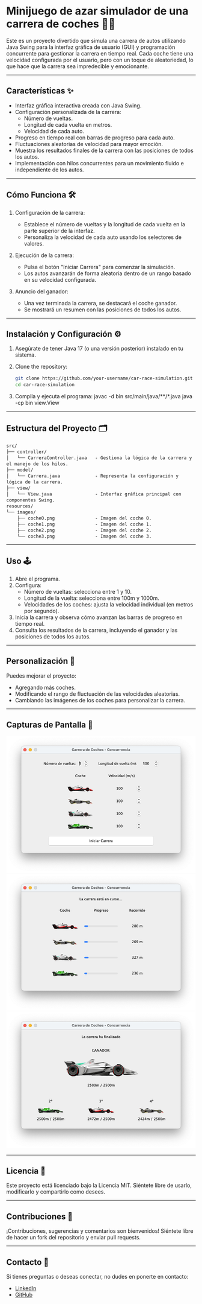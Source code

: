# Minijuego de azar simulador de una carrera de coches 🚗🏁

Este es un proyecto divertido que simula una carrera de autos utilizando Java Swing para la interfaz gráfica de usuario (GUI) y programación concurrente para gestionar la carrera en tiempo real. Cada coche tiene una velocidad configurada por el usuario, pero con un toque de aleatoriedad, lo que hace que la carrera sea impredecible y emocionante.

---

## Características ✨

- Interfaz gráfica interactiva creada con Java Swing.
- Configuración personalizada de la carrera:
  - Número de vueltas.
  - Longitud de cada vuelta en metros.
  - Velocidad de cada auto.
- Progreso en tiempo real con barras de progreso para cada auto.
- Fluctuaciones aleatorias de velocidad para mayor emoción.
- Muestra los resultados finales de la carrera con las posiciones de todos los autos.
- Implementación con hilos concurrentes para un movimiento fluido e independiente de los autos.

---

## Cómo Funciona 🛠️

1. Configuración de la carrera:
   - Establece el número de vueltas y la longitud de cada vuelta en la parte superior de la interfaz.
   - Personaliza la velocidad de cada auto usando los selectores de valores.

2. Ejecución de la carrera:
   - Pulsa el botón "Iniciar Carrera" para comenzar la simulación.
   - Los autos avanzarán de forma aleatoria dentro de un rango basado en su velocidad configurada.

3. Anuncio del ganador:
   - Una vez terminada la carrera, se destacará el coche ganador.
   - Se mostrará un resumen con las posiciones de todos los autos.

---

## Instalación y Configuración ⚙️

1. Asegúrate de tener Java 17 (o una versión posterior) instalado en tu sistema.

2. Clone the repository:
   ```bash
   git clone https://github.com/your-username/car-race-simulation.git
   cd car-race-simulation
   ```
   
3. Compila y ejecuta el programa:
   javac -d bin src/main/java/**/*.java
  java -cp bin view.View

---

## Estructura del Proyecto 🗂️
```plaintext
src/
├── controller/
│   └── CarreraController.java   - Gestiona la lógica de la carrera y el manejo de los hilos.
├── model/
│   └── Carrera.java             - Representa la configuración y lógica de la carrera.
├── view/
│   └── View.java                - Interfaz gráfica principal con componentes Swing.
resources/
└── images/
    ├── coche0.png               - Imagen del coche 0.
    ├── coche1.png               - Imagen del coche 1.
    ├── coche2.png               - Imagen del coche 2.
    └── coche3.png               - Imagen del coche 3.
```
---

## Uso 🕹️

1. Abre el programa.
2. Configura:
   - Número de vueltas: selecciona entre 1 y 10.
   - Longitud de la vuelta: selecciona entre 100m y 1000m.
   - Velocidades de los coches: ajusta la velocidad individual (en metros por segundo).
3. Inicia la carrera y observa cómo avanzan las barras de progreso en tiempo real.
4. Consulta los resultados de la carrera, incluyendo el ganador y las posiciones de todos los autos.

---

## Personalización 🎨

Puedes mejorar el proyecto:
- Agregando más coches.
- Modificando el rango de fluctuación de las velocidades aleatorias.
- Cambiando las imágenes de los coches para personalizar la carrera.

---

## Capturas de Pantalla 📸

![Pantalla Principal](src/main/resources/screenshots/main_screen.png)
![Carrera en Progreso](src/main/resources/screenshots/race_progress.png)
![Resultados](src/main/resources/screenshots/results.png)

---

## Licencia 📜

Este proyecto está licenciado bajo la Licencia MIT. Siéntete libre de usarlo, modificarlo y compartirlo como desees.

---

## Contribuciones 🤝

¡Contribuciones, sugerencias y comentarios son bienvenidos! Siéntete libre de hacer un fork del repositorio y enviar pull requests.

---

## Contacto 📧

Si tienes preguntas o deseas conectar, no dudes en ponerte en contacto:
- [LinkedIn](https://www.linkedin.com/in/gdfizan/)
- [GitHub](https://github.com/g4vr3)
